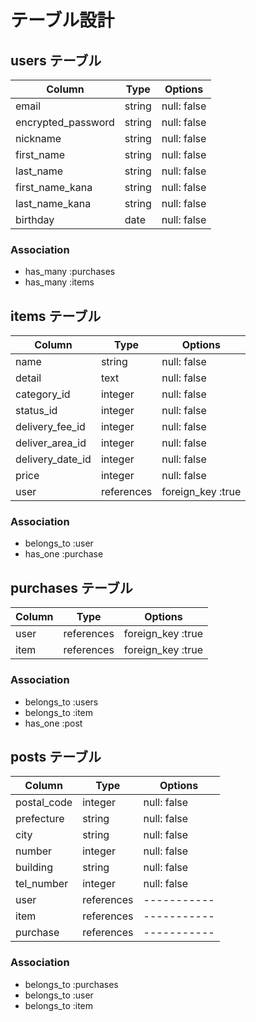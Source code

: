 # テーブル設計

## users テーブル

| Column             | Type   | Options     |
| ------------------ | ------ | ----------- |
| email              | string | null: false |
| encrypted_password | string | null: false |
| nickname           | string | null: false |
| first_name         | string | null: false |
| last_name          | string | null: false |
| first_name_kana    | string | null: false |
| last_name_kana     | string | null: false |
| birthday           | date   | null: false |
### Association

- has_many :purchases
- has_many :items

## items テーブル

| Column           | Type       | Options           |
| ---------------- | ---------- | ----------------- |
| name             | string     | null: false       |
| detail           | text       | null: false       |
| category_id      | integer    | null: false       |
| status_id        | integer    | null: false       |
| delivery_fee_id  | integer    | null: false       |
| deliver_area_id  | integer    | null: false       |
| delivery_date_id | integer    | null: false       |
| price            | integer    | null: false       |
| user             | references | foreign_key :true |

### Association

- belongs_to :user
- has_one    :purchase

## purchases テーブル

| Column          | Type       | Options           |
| --------------- | ---------- | ----------------- |
| user            | references | foreign_key :true |
| item            | references | foreign_key :true |

### Association

- belongs_to :users
- belongs_to :item
- has_one    :post


## posts テーブル

| Column      | Type       | Options     |
| ----------  | ---------- | ----------- |
| postal_code | integer    | null: false |
| prefecture  | string     | null: false |
| city        | string     | null: false |
| number      | integer    | null: false |
| building    | string     | null: false |
| tel_number  | integer    | null: false |
| user        | references | ----------- |
| item        | references | ----------- |
| purchase    | references | ----------- |


### Association

- belongs_to :purchases
- belongs_to :user
- belongs_to :item
